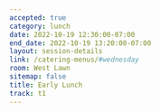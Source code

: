 ```yaml
---
accepted: true
category: lunch
date: 2022-10-19 12:30:00-07:00
end_date: 2022-10-19 13:20:00-07:00
layout: session-details
link: /catering-menus/#wednesday
room: West Lawn
sitemap: false
title: Early Lunch
track: t1
---
```

